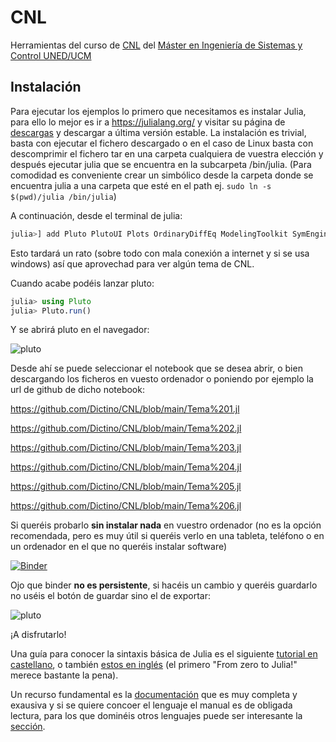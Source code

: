 # CNL
Herramientas del curso de [CNL](http://portal.uned.es/portal/page?_pageid=93,70656202&_dad=portal&_schema=PORTAL&idAsignatura=31104178&idTitulacion=310401) del [Máster en Ingeniería de Sistemas y Control UNED/UCM](https://cv4.ucm.es/moodle/course/view.php?id=4056)

## Instalación
Para ejecutar los ejemplos lo primero que necesitamos es instalar Julia, para ello lo mejor es ir a https://julialang.org/ y visitar su página de [descargas](https://julialang.org/downloads/) y descargar a última versión estable. La instalación es trivial, basta con ejecutar el fichero descargado o en el caso de Linux basta con descomprimir el fichero tar en una carpeta cualquiera de vuestra elección y después ejecutar julia que se encuentra en la subcarpeta /bin/julia. (Para comodidad es conveniente crear un simbólico desde la carpeta donde se encuentra julia a una carpeta que esté en el path ej. ```sudo ln -s $(pwd)/julia /bin/julia```)

A continuación, desde el terminal de julia:

```julia
julia>] add Pluto PlutoUI Plots OrdinaryDiffEq ModelingToolkit SymEngine LaTeXStrings ControlSystems

```

Esto tardará un rato (sobre todo con mala conexión a internet y si se usa windows) así que aprovechad para ver algún tema de CNL.

Cuando acabe podéis lanzar pluto:

```julia
julia> using Pluto
julia> Pluto.run()
```

Y se abrirá pluto en el navegador:

![pluto](https://github.com/Dictino/CNL/blob/main/Im%C3%A1genes/pluto.png?raw=true)

Desde ahí se puede seleccionar el notebook que se desea abrir, o bien descargando los ficheros en vuesto ordenador o poniendo por ejemplo la url de github de dicho notebook:

https://github.com/Dictino/CNL/blob/main/Tema%201.jl

https://github.com/Dictino/CNL/blob/main/Tema%202.jl

https://github.com/Dictino/CNL/blob/main/Tema%203.jl

https://github.com/Dictino/CNL/blob/main/Tema%204.jl

https://github.com/Dictino/CNL/blob/main/Tema%205.jl

https://github.com/Dictino/CNL/blob/main/Tema%206.jl

Si queréis probarlo **sin instalar nada** en vuestro ordenador (no es la opción recomendada, pero es muy útil si queréis verlo en una tableta, teléfono o en un ordenador en el que no queréis instalar software)

[![Binder](https://mybinder.org/badge_logo.svg)](https://mybinder.org/v2/gh/Dictino/pluto-on-binder/381cdf1?urlpath=pluto)

Ojo que binder **no es persistente**, si hacéis un cambio y queréis guardarlo no uséis el botón de guardar sino el de exportar:

![pluto](https://github.com/Dictino/CNL/blob/main/Im%C3%A1genes/Boton_exportar.png?raw=true)

¡A disfrutarlo!

Una guía para conocer la sintaxis básica de Julia es el siguiente [tutorial en castellano](https://hedero.webs.upv.es/julia-basico/), o también [estos en inglés](https://julialang.org/learning/tutorials/) (el primero "From zero to Julia!" merece bastante la pena).

Un recurso fundamental es la [documentación](https://docs.julialang.org/en/v1/) que es muy completa y exausiva y si se quiere concoer el lenguaje el manual es de obligada lectura, para los que dominéis otros lenguajes puede ser interesante la [sección](https://docs.julialang.org/en/v1/manual/noteworthy-differences/).
 
